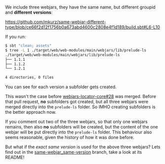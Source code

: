 We include three webjars, they have the same name, but different groupid and **different versions**:

https://github.com/mkurz/same-webjar-different-type/blob/ce66f2d12f1756b0a673abd4600c2808e4f1d189/build.sbt#L6-L10

If you run:

```sh
$ sbt "clean; assets"
$ tree -L 1 ./target/web/web-modules/main/webjars/lib/prelude-ls
./target/web/web-modules/main/webjars/lib/prelude-ls
├── 1.1.1
├── 1.1.2
└── 1.2.1

4 directories, 0 files
```

You can see for each version a subfolder gets created.

This wasn't the case before [webjars-locator-core#28](https://github.com/webjars/webjars-locator-core/pull/28) was merged.
Before that pull request, **no** subfolders got created, but all three webjars were merged directly into the `prelude-ls` folder.
So IMHO creating subfolders is the better approach now.

If you comment out two of the three webjars, so that only one webjars remains, then also **no** subfolders will be created, but the content of the one webjar will be put directly into the `prelude-ls` folder. This behaviour also seems reasonable, given the history of how it was done before.

But what if the _exact same version_ is used for the above three webjars?
Lets find out in the [same-webjar_same-version](https://github.com/mkurz/same-webjar-different-type/blob/same-webjar_same-version/README.md) branch, take a look at its README!
